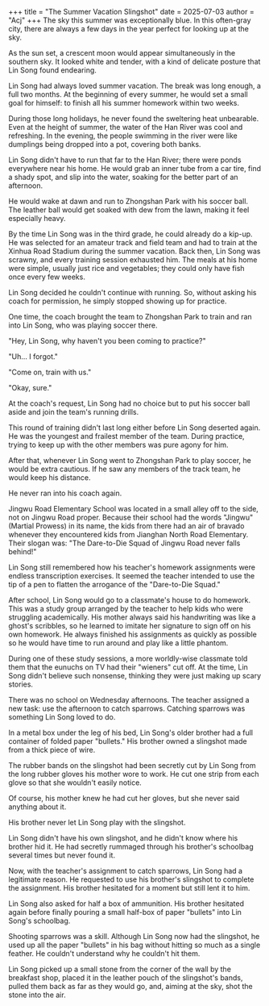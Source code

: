 +++
title = "The Summer Vacation Slingshot"
date = 2025-07-03
author = "Acj"
+++
The sky this summer was exceptionally blue. In this often-gray city, there are always a few days in the year perfect for looking up at the sky.

As the sun set, a crescent moon would appear simultaneously in the southern sky. It looked white and tender, with a kind of delicate posture that Lin Song found endearing.

Lin Song had always loved summer vacation. The break was long enough, a full two months. At the beginning of every summer, he would set a small goal for himself: to finish all his summer homework within two weeks.

During those long holidays, he never found the sweltering heat unbearable. Even at the height of summer, the water of the Han River was cool and refreshing. In the evening, the people swimming in the river were like dumplings being dropped into a pot, covering both banks.

Lin Song didn't have to run that far to the Han River; there were ponds everywhere near his home. He would grab an inner tube from a car tire, find a shady spot, and slip into the water, soaking for the better part of an afternoon.

He would wake at dawn and run to Zhongshan Park with his soccer ball. The leather ball would get soaked with dew from the lawn, making it feel especially heavy.

By the time Lin Song was in the third grade, he could already do a kip-up. He was selected for an amateur track and field team and had to train at the Xinhua Road Stadium during the summer vacation. Back then, Lin Song was scrawny, and every training session exhausted him. The meals at his home were simple, usually just rice and vegetables; they could only have fish once every few weeks.

Lin Song decided he couldn't continue with running. So, without asking his coach for permission, he simply stopped showing up for practice.

One time, the coach brought the team to Zhongshan Park to train and ran into Lin Song, who was playing soccer there.

"Hey, Lin Song, why haven't you been coming to practice?"

"Uh... I forgot."

"Come on, train with us."

"Okay, sure."

At the coach's request, Lin Song had no choice but to put his soccer ball aside and join the team's running drills.

This round of training didn't last long either before Lin Song deserted again. He was the youngest and frailest member of the team. During practice, trying to keep up with the other members was pure agony for him.

After that, whenever Lin Song went to Zhongshan Park to play soccer, he would be extra cautious. If he saw any members of the track team, he would keep his distance.

He never ran into his coach again.

Jingwu Road Elementary School was located in a small alley off to the side, not on Jingwu Road proper. Because their school had the words "Jingwu" (Martial Prowess) in its name, the kids from there had an air of bravado whenever they encountered kids from Jianghan North Road Elementary. Their slogan was: "The Dare-to-Die Squad of Jingwu Road never falls behind!"

Lin Song still remembered how his teacher's homework assignments were endless transcription exercises. It seemed the teacher intended to use the tip of a pen to flatten the arrogance of the "Dare-to-Die Squad."

After school, Lin Song would go to a classmate's house to do homework. This was a study group arranged by the teacher to help kids who were struggling academically. His mother always said his handwriting was like a ghost's scribbles, so he learned to imitate her signature to sign off on his own homework. He always finished his assignments as quickly as possible so he would have time to run around and play like a little phantom.

During one of these study sessions, a more worldly-wise classmate told them that the eunuchs on TV had their "wieners" cut off. At the time, Lin Song didn't believe such nonsense, thinking they were just making up scary stories.

There was no school on Wednesday afternoons. The teacher assigned a new task: use the afternoon to catch sparrows. Catching sparrows was something Lin Song loved to do.

In a metal box under the leg of his bed, Lin Song's older brother had a full container of folded paper "bullets." His brother owned a slingshot made from a thick piece of wire.

The rubber bands on the slingshot had been secretly cut by Lin Song from the long rubber gloves his mother wore to work. He cut one strip from each glove so that she wouldn't easily notice.

Of course, his mother knew he had cut her gloves, but she never said anything about it.

His brother never let Lin Song play with the slingshot.

Lin Song didn't have his own slingshot, and he didn't know where his brother hid it. He had secretly rummaged through his brother's schoolbag several times but never found it.

Now, with the teacher's assignment to catch sparrows, Lin Song had a legitimate reason. He requested to use his brother's slingshot to complete the assignment. His brother hesitated for a moment but still lent it to him.

Lin Song also asked for half a box of ammunition. His brother hesitated again before finally pouring a small half-box of paper "bullets" into Lin Song's schoolbag.

Shooting sparrows was a skill. Although Lin Song now had the slingshot, he used up all the paper "bullets" in his bag without hitting so much as a single feather. He couldn't understand why he couldn't hit them.

Lin Song picked up a small stone from the corner of the wall by the breakfast shop, placed it in the leather pouch of the slingshot's bands, pulled them back as far as they would go, and, aiming at the sky, shot the stone into the air.

